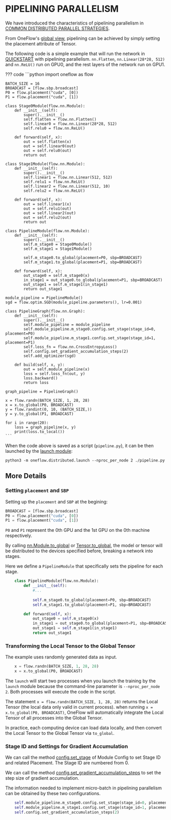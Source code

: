 # PIPELINING PARALLELISM

We have introduced the characteristics of pipelining parallelism in [COMMON DISTRIBUTED PARALLEL STRATEGIES](./01_introduction.md).

From OneFlow's [global view](./03_consistent_tensor.md), pipelining can be achieved by simply setting the placement attribute of Tensor.

The following code is a simple example that will run the network in [QUICKSTART](../basics/01_quickstart.md) with pipelining parallelism. `nn.Flatten`, `nn.Linear(28*28, 512)` and `nn.ReLU()` run on GPU0, and the rest layers of the network run on GPU1.

??? code
    ```python
    import oneflow as flow

    BATCH_SIZE = 16
    BROADCAST = [flow.sbp.broadcast]
    P0 = flow.placement("cuda", [0])
    P1 = flow.placement("cuda", [1])

    class Stage0Module(flow.nn.Module):
        def __init__(self):
            super().__init__()
            self.flatten = flow.nn.Flatten()
            self.linear0 = flow.nn.Linear(28*28, 512)
            self.relu0 = flow.nn.ReLU()

        def forward(self, x):
            out = self.flatten(x)
            out = self.linear0(out)
            out = self.relu0(out)
            return out

    class Stage1Module(flow.nn.Module):
        def __init__(self):
            super().__init__()
            self.linear1 = flow.nn.Linear(512, 512)
            self.relu1 = flow.nn.ReLU()
            self.linear2 = flow.nn.Linear(512, 10)
            self.relu2 = flow.nn.ReLU()

        def forward(self, x):
            out = self.linear1(x)
            out = self.relu1(out)
            out = self.linear2(out)
            out = self.relu2(out)
            return out

    class PipelineModule(flow.nn.Module):
        def __init__(self):
            super().__init__()
            self.m_stage0 = Stage0Module()
            self.m_stage1 = Stage1Module()

            self.m_stage0.to_global(placement=P0, sbp=BROADCAST)
            self.m_stage1.to_global(placement=P1, sbp=BROADCAST)

        def forward(self, x):
            out_stage0 = self.m_stage0(x)
            in_stage1 = out_stage0.to_global(placement=P1, sbp=BROADCAST)
            out_stage1 = self.m_stage1(in_stage1)
            return out_stage1

    module_pipeline = PipelineModule()
    sgd = flow.optim.SGD(module_pipeline.parameters(), lr=0.001)

    class PipelineGraph(flow.nn.Graph):
        def __init__(self):
            super().__init__()
            self.module_pipeline = module_pipeline
            self.module_pipeline.m_stage0.config.set_stage(stage_id=0, placement=P0)
            self.module_pipeline.m_stage1.config.set_stage(stage_id=1, placement=P1)
            self.loss_fn = flow.nn.CrossEntropyLoss()
            self.config.set_gradient_accumulation_steps(2)
            self.add_optimizer(sgd)

        def build(self, x, y):
            out = self.module_pipeline(x)
            loss = self.loss_fn(out, y)
            loss.backward()
            return loss

    graph_pipeline = PipelineGraph()

    x = flow.randn(BATCH_SIZE, 1, 28, 28)
    x = x.to_global(P0, BROADCAST)
    y = flow.randint(0, 10, (BATCH_SIZE,))
    y = y.to_global(P1, BROADCAST)

    for i in range(20):
        loss = graph_pipeline(x, y)
        print(loss.to_local())
    ```

When the code above is saved as a script (`pipeline.py`), it can be then launched by the [launch module](./04_launch.md):


```shell
python3 -m oneflow.distributed.launch --nproc_per_node 2 ./pipeline.py
```

## More Details

### Setting `placement` and `SBP`

Setting up the `placement` and `SBP` at the begining:

```python
BROADCAST = [flow.sbp.broadcast]
P0 = flow.placement("cuda", [0])
P1 = flow.placement("cuda", [1])
```

`P0` and `P1` represent the 0th GPU and the 1st GPU on the 0th machine respectively.

By calling [nn.Module.to_global](https://oneflow.readthedocs.io/en/master/module.html?highlight=to_global#oneflow.nn.Module.to_global) or [Tensor.to_global](https://oneflow.readthedocs.io/en/master/tensor.html?highlight=to_global#oneflow.Tensor.to_global), the model or tensor will be distributed to the devices specified before, breaking a network into stages.

Here we define a `PipelineModule` that specifically sets the pipeline for each stage.


```python
    class PipelineModule(flow.nn.Module):
        def __init__(self):
            #...
            
            self.m_stage0.to_global(placement=P0, sbp=BROADCAST)
            self.m_stage1.to_global(placement=P1, sbp=BROADCAST)

        def forward(self, x):
            out_stage0 = self.m_stage0(x)
            in_stage1 = out_stage0.to_global(placement=P1, sbp=BROADCAST)
            out_stage1 = self.m_stage1(in_stage1)
            return out_stage1
```

### Transforming the Local Tensor to the Global Tensor

The example uses randomly generated data as input.


```python
    x = flow.randn(BATCH_SIZE, 1, 28, 28)
    x = x.to_global(P0, BROADCAST)
```

The `launch` will start two processes when you launch the training by the `launch` module because the command-line parameter is `--nproc_per_node 2`. Both processes will execute the code in the script.

The statement `x = flow.randn(BATCH_SIZE, 1, 28, 28)` returns the Local Tensor (the local data only valid in current process). when running `x = x.to_global(P0, BROADCAST)`, OneFlow will automatically integrate the Local Tensor of all processes into the Global Tensor.


In practice, each computing device can load data locally, and then convert the Local Tensor to the Global Tensor via `to_global`.


### Stage ID and Settings for Gradient Accumulation

We can call the method [config.set_stage](https://oneflow.readthedocs.io/en/v0.8.1/generated/oneflow.nn.graph.block_config.BlockConfig.set_stage.html) of Module Config to set Stage ID and related Placement. The Stage ID are numbered from 0.

We can call the method [config.set_gradient_accumulation_steps](https://oneflow.readthedocs.io/en/v0.8.1/generated/oneflow.nn.graph.graph_config.GraphConfig.set_gradient_accumulation_steps.html#oneflow.nn.graph.graph_config.GraphConfig.set_gradient_accumulation_steps) to set the step size of gradient accumulation.

The information needed to implement micro-batch in pipelining parallelism can be obtained by these two configurations.


```python
    self.module_pipeline.m_stage0.config.set_stage(stage_id=0, placement=P0)
    self.module_pipeline.m_stage1.config.set_stage(stage_id=1, placement=P1)
    self.config.set_gradient_accumulation_steps(2)
```

